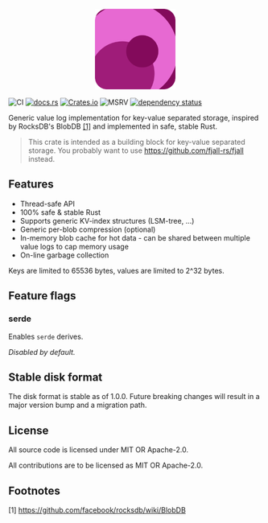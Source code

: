 <p align="center">
  <img src="/logo.png" height="160">
</p>
<p align="center>
  (temporary logo)
</p>

[![CI](https://github.com/fjall-rs/value-log/actions/workflows/test.yml/badge.svg)](https://github.com/fjall-rs/value-log/actions/workflows/test.yml)
[![docs.rs](https://img.shields.io/docsrs/value-log?color=green)](https://docs.rs/value-log)
[![Crates.io](https://img.shields.io/crates/v/value-log?color=blue)](https://crates.io/crates/value-log)
![MSRV](https://img.shields.io/badge/MSRV-1.74.0-blue)
[![dependency status](https://deps.rs/repo/github/fjall-rs/value-log/status.svg)](https://deps.rs/repo/github/fjall-rs/value-log)

Generic value log implementation for key-value separated storage, inspired by RocksDB's BlobDB [[1]](#footnotes) and implemented in safe, stable Rust.

> This crate is intended as a building block for key-value separated storage.
> You probably want to use https://github.com/fjall-rs/fjall instead.

## Features

- Thread-safe API
- 100% safe & stable Rust
- Supports generic KV-index structures (LSM-tree, ...)
- Generic per-blob compression (optional)
- In-memory blob cache for hot data   - can be shared between multiple value logs to cap memory usage
- On-line garbage collection

Keys are limited to 65536 bytes, values are limited to 2^32 bytes.

## Feature flags

### serde

Enables `serde` derives.

*Disabled by default.*

## Stable disk format

The disk format is stable as of 1.0.0. Future breaking changes will result in a major version bump and a migration path.

## License

All source code is licensed under MIT OR Apache-2.0.

All contributions are to be licensed as MIT OR Apache-2.0.

## Footnotes

[1] https://github.com/facebook/rocksdb/wiki/BlobDB
